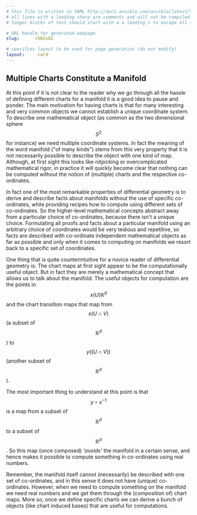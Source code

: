 ```yaml
---
# this file is written in YAML http://docs.ansible.com/ansible/latest/YAMLSyntax.html
# all lines with a leading sharp are comments and will not be compiled
# longer blocks of text should start with a a leading > to escape all special characters

# URL handle for generated webpage
slug:      ch02s02

# specifies layout to be used for page generation (do not modify)
layout:     card
---
```


## Multiple Charts Constitute a Manifold

At this point if it is not clear to the reader why we go through all the hassle of defining different charts for a manifold it is a good idea to pause and ponder.
The main motivation for having charts is that for many interesting and very common objects we cannot establish a unique coordinate system. 
To describe one mathematical object (as common as the two dimensional sphere $$S^2$$ for instance) we need multiple coordinate systems. 
In fact the meaning of the word manifold ("of many kinds") stems from this very property that it is not necessarily possible to describe the object with one kind of map.
Although, at first sight this looks like nitpicking or overcomplicated mathematical rigor, 
in practice it will quickly become clear that nothing can be computed without the notion of (multiple) charts and the respective co-ordinates.

In fact one of the most remarkable properties of differential geometry
is to derive and describe facts about manifolds without the use of specific co-ordinates, 
while providing recipes how to compute using different sets of co-ordinates.
So the higher-level mathematical concepts abstract away from a particular choice of co-ordinates, because there isn't a unique choice. Formulating all proofs and facts about a particular manifold using an arbitrary choice of coordinates would be very tedious and repetitive, so facts are described with co-ordinate independent mathematical objects as far as possible and only when it comes to computing on manifolds we resort back to a specific set of coordinates.

One thing that is quite counterintuitive for a novice reader of differential geometry is:
The chart maps at first sight appear to be the computationally useful object. 
But in fact they are merely a mathematical concept that allows us to talk about the manifold. 
The useful objects for computation are the points in $$x(U) \mathbb R^d$$ and the chart transition maps 
that map from $$x(U\cap V)$$ (a subset of $$\mathbb R^d$$) to $$y((U\cap V))$$ (another subset of $$\mathbb R^d$$).

The most important thing to understand at this point is that 
$$y\circ x^{-1}$$ 
is a map from a subset of $$\mathbb R^d$$ to a subset of $$\mathbb R^d$$.
So this map (once composed) _'avoids'_ the manifold in a certain sense, 
and hence makes it possible to compute something in co-ordinates using real numbers.

Remember, the manifold itself cannot (necessarily) be described with one set of co-ordinates, 
and in this sense it does not have (unique) co-ordinates. 
However, when we need to compute something on the manifold we need real numbers and we get them through the 
(composition of) chart maps. More so, once we define specific charts we can derive a bunch of objects (like chart induced bases) that are useful for computations.
